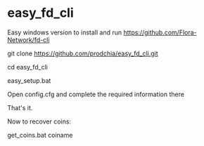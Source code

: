 # easy_fd_cli

Easy windows version to install and run  https://github.com/Flora-Network/fd-cli

 git clone https://github.com/prodchia/easy_fd_cli.git 
 
 cd easy_fd_cli 
 
 easy_setup.bat 


Open config.cfg and complete the required information there

That's it.

Now to recover coins:

get_coins.bat coiname
